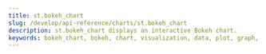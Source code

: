 ```yaml
---
title: st.bokeh_chart
slug: /develop/api-reference/charts/st.bokeh_chart
description: st.bokeh_chart displays an interactive Bokeh chart.
keywords: bokeh_chart, bokeh, chart, visualization, data, plot, graph, interactive, web-based, deprecated
---
```


<Autofunction function="streamlit.bokeh_chart" deprecated={true} deprecatedText="<code>st.bokeh_chart</code> was deprecated in version 1.49.0. Use the <a href='https://github.com/streamlit/streamlit-bokeh'><code>streamlit-bokeh</code></a> custom component instead."/>
